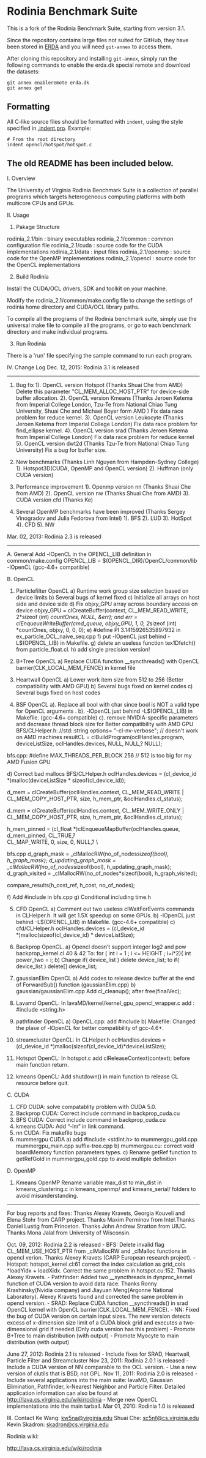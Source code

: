 # Rodinia Benchmark Suite

This is a fork of the Rodinia Benchmark Suite, starting from version 3.1.

Since the repository contains large files not suited for GitHub, they have been
stored in [ERDA](https://erda.dk) and you will need `git-annex` to access them.

After cloning this repository and installing `git-annex`, simply run the
following commands to enable the erda.dk special remote and download the
datasets:

```
git annex enableremote erda.dk
git annex get
```

## Formatting

All C-like source files should be formatted with `indent`, using the style
specified in [.indent.pro](.indent.pro). Example:

```
# From the root directory
indent opencl/hotspot/hotspot.c
```

## The old README has been included below.


I. Overview

The University of Virginia Rodinia Benchmark Suite is a collection of parallel programs which targets
heterogeneous computing platforms with both multicore CPUs and GPUs.

II. Usage

1. Pakage Structure

rodinia_2.1/bin		: binary executables
rodinia_2.1/common	: common configuration file
rodinia_2.1/cuda	: source code for the CUDA implementations
rodinia_2.1/data	: input files
rodinia_2.1/openmp	: source code for the OpenMP implementations
rodinia_2.1/opencl	: source code for the OpenCL implementations

2. Build Rodinia

Install the CUDA/OCL drivers, SDK and toolkit on your machine.

Modify the rodinia_2.1/common/make.config file to change the settings of rodinia home directory and CUDA/OCL library paths.

To compile all the programs of the Rodinia benchmark suite, simply use the universal make file to compile all the programs, or go to each
benchmark directory and make individual programs.

3. Run Rodinia

There is a 'run' file specifying the sample command to run each program.

IV. Change Log
Dec. 12, 2015: Rodinia 3.1 is released
********************************************************
1. Bug fix
1). OpenCL version Hotspot (Thanks Shuai Che from AMD)
    Delete this parameter "CL_MEM_ALLOC_HOST_PTR" for device-side buffer allocation.
2).  OpenCL version Kmeans (Thanks Jeroen Ketema from Imperial College London, Tzu-Te from National Chiao Tung University, Shuai Che and Michael Boyer form AMD )
    Fix data race problem for reduce kernel.
3).  OpenCL version Leukocyte (Thanks Jeroen Ketema from Imperial College London)
    Fix data race problem for find_ellipse kernel.
4).  OpenCL version srad (Thanks Jeroen Ketema from Imperial College London)
    Fix data race problem for reduce kernel
5).  OpenCL version dwt2d (Thanks Tzu-Te from National Chiao Tung University)
    Fix a bug for buffer size.

2. New benchmarks (Thanks Linh Nguyen from Hampden-Sydney College)
1).  Hotspot3D(CUDA, OpenMP and OpenCL version)
2).  Huffman (only CUDA version)

3. Performance improvement
1). Openmp version nn (Thanks Shuai Che from AMD)
2). OpenCL version nw (Thanks Shuai Che from AMD)
3). CUDA version cfd (Thanks Ke)

5. Several OpenMP benchmarks have been improved (Thanks Sergey Vinogradov and Julia Fedorova from Intel)
1). BFS
2). LUD
3). HotSpot
4). CFD
5). NW



Mar. 02, 2013: Rodinia 2.3 is released
***********************************************************************
A.   General
Add -lOpenCL in the OPENCL_LIB definition in common/make.config
OPENCL_LIB = $(OPENCL_DIR)/OpenCL/common/lib -lOpenCL (gcc-4.6+ compatible)

B.  OpenCL
1. Particlefilter OpenCL
a) Runtime work group size selection based on device limits
b) Several bugs of kernel fixed
c) Initialize all arrays on host side and device side
d) Fix objxy_GPU array across boundary access on device
     objxy_GPU = clCreateBuffer(context, CL_MEM_READ_WRITE, 2*sizeof (int) *countOnes, NULL, &err);
      and
    err = clEnqueueWriteBuffer(cmd_queue, objxy_GPU, 1, 0, 2*sizeof (int) *countOnes, objxy, 0, 0, 0);
e) #define PI  3.1415926535897932  in ex_particle_OCL_naive_seq.cpp
f) put  -lOpenCL just behind -L$(OPENCL_LIB) in Makefile.
g) delete an useless function tex1Dfetch() from particle_float.cl.
h) add single precision version!

2. B+Tree OpenCL
a) Replace CUDA function __syncthreads() with OpenCL barrier(CLK_LOCAL_MEM_FENCE) in kernel file


3. Heartwall OpenCL
a) Lower work item size from 512 to 256 (Better compatibility with AMD GPU)
b) Several bugs fixed on kernel codes
c) Several bugs fixed on host codes

4. BSF OpenCL
a). Replace all bool with char since bool is NOT a valid type for OpenCL arguments .
b). -lOpenCL just behind -L$(OPENCL_LIB) in Makefile. (gcc-4.6+ compatible)
c). remove NVIDIA-specific parameters and decrease thread block size for Better compatibility with AMD GPU
BFS/CLHelper.h:
//std::string options= "-cl-nv-verbose"; // doesn't work on AMD machines
resultCL = clBuildProgram(oclHandles.program, deviceListSize, oclHandles.devices, NULL, NULL,? NULL);

bfs.cpp:
#define MAX_THREADS_PER_BLOCK 256 // 512 is too big for my AMD Fusion GPU

d) Correct bad mallocs
BFS/CLHelper.h
oclHandles.devices = (cl_device_id *)malloc(deviceListSize * sizeof(cl_device_id));

d_mem = clCreateBuffer(oclHandles.context, CL_MEM_READ_WRITE | CL_MEM_COPY_HOST_PTR, size, h_mem_ptr, &oclHandles.cl_status);

d_mem = clCreateBuffer(oclHandles.context, CL_MEM_WRITE_ONLY | CL_MEM_COPY_HOST_PTR, size, h_mem_ptr, &oclHandles.cl_status);

h_mem_pinned = (cl_float *)clEnqueueMapBuffer(oclHandles.queue, d_mem_pinned, CL_TRUE,? \
 CL_MAP_WRITE, 0, size, 0, NULL,? \

bfs.cpp
d_graph_mask = _clMallocRW(no_of_nodes*sizeof(bool), h_graph_mask);
d_updating_graph_mask = _clMallocRW(no_of_nodes*sizeof(bool), h_updating_graph_mask);
d_graph_visited = _clMallocRW(no_of_nodes*sizeof(bool), h_graph_visited);

compare_results<int>(h_cost_ref, h_cost, no_of_nodes);

f)  Add #include <cstdlib> in bfs.cpp
g) Conditional including time.h

5. CFD OpenCL
a) Comment out two useless clWaitForEvents commands in CLHelper.h. It will get 1.5X speedup on some GPUs.
b) -lOpenCL just behind -L$(OPENCL_LIB) in Makefile. (gcc-4.6+ compatible)
c) cfd/CLHelper.h
oclHandles.devices = (cl_device_id *)malloc(sizeof(cl_device_id) * deviceListSize);

6. Backprop OpenCL.
a) Opencl doesn’t support integer log2 and pow
backprop_kernel.cl 40 & 42 To:
for ( int i = 1 ; i <= HEIGHT ; i=i*2){
  int power_two = i;
b) Change if( device_list ) delete device_list; to
if( device_list ) delete[] device_list;

7. gaussianElim OpenCL
a) Add codes to release device buffer at the end of ForwardSub() function (gaussianElim.cpp)
b) gaussian/gaussianElim.cpp
Add cl_cleanup();   after free(finalVec);
8. Lavamd OpenCL: In lavaMD/kernel/kernel_gpu_opencl_wrapper.c
add : #include <string.h>

9. pathfinder OpenCL
a) OpenCL.cpp: add #include <cstdlib>
b) Makefile: Changed the plase of -lOpenCL for better compatibility of gcc-4.6+.
10. streamcluster OpenCL: In CLHelper.h
oclHandles.devices = (cl_device_id *)malloc(sizeof(cl_device_id)*deviceListSize);
11. Hotspot OpenCL: In hotspot.c add clReleaseContext(context);
before main function return.
12. kmeans OpenCL: Add shutdown() in main function to release CL resource before quit.

C. CUDA
1. CFD CUDA: solve compatablity problem with CUDA 5.0.
2. Backprop CUDA: Correct include command in backprop_cuda.cu
3. BFS CUDA: Correct include command in backprop_cuda.cu
4. kmeans CUDA: Add “-lm” in link command.
5. nn CUDA: Fix makefile bugs
6. mummergpu CUDA
a) add #include <stdint.h>  to
mummergpu_gold.cpp
mummergpu_main.cpp
suffix-tree.cpp
b) mummergpu.cu:  correct void boardMemory function parameters types.
c) Rename getRef function to getRefGold in mummergpu_gold.cpp to avoid multiple definition

D. OpenMP
1. Kmeans OpenMP
Rename variable max_dist to min_dist in kmeans_clustering.c in kmeans_openmp/ and kmeans_serial/ folders to avoid misunderstanding.
***********************************************************************
For bug reports and fixes:
Thanks Alexey Kravets, Georgia Kouveli and Elena Stohr from CARP project. Thanks Maxim Perminov from Intel.Thanks Daniel Lustig from Princeton. Thanks John Andrew Stratton from UIUC. Thanks Mona Jalal from University of Wisconsin.


Oct. 09, 2012: Rodinia 2.2 is released
        - BFS: Delete invalid flag CL_MEM_USE_HOST_PTR from _clMallocRW and _clMalloc functions in opencl verion. Thanks Alexey Kravets (CARP European research project).
        - Hotspot: hotspot_kernel.cl:61 correct the index calculation as grid_cols *loadYidx + loadXidx. Correct the same problem in hotspot.cu:152. Thanks Alexey Kravets.
        - Pathfinder: Added two __syncthreads in dynproc_kernel function of CUDA version to avoid data race. Thanks Ronny Krashinsky(Nvidia company) and Jiayuan Meng(Argonne National Laboratory). Alexey Kravets found and corrected the same problem in opencl version.
        - SRAD: Replace CUDA function __syncthreads() in srad OpenCL kernel with OpenCL barrier(CLK_LOCAL_MEM_FENCE).
        - NN: Fixed the bug of CUDA version on certain input sizes. The new version detects excess of x-dimension size limit of a CUDA block grid and executes a two-dimensional grid if needed.(Only cuda version has this problem)
        - Promote B+Tree to main distribution (with output)
        - Promote Myocyte to main distribution (with output)

June 27, 2012: Rodinia 2.1 is released
	- Include fixes for SRAD, Heartwall, Particle Filter and Streamcluster
Nov 23, 2011: Rodinia 2.0.1 is released
	- Include a CUDA version of NN comparable to the OCL version.
	- Use a new version of clutils that is BSD, not GPL.
Nov 11, 2011: Rodinia 2.0 is released
	- Include several applications into the main suite:
	  lavaMD, Gaussian Elimination, Pathfinder, k-Nearest Neighbor and Particle Filter.
	  Detailed application information can also be found at http://lava.cs.virginia.edu/wiki/rodinia
	- Merge new OpenCL implementations into the main tarball.
Mar 01, 2010: Rodinia 1.0 is released

III. Contact
Ke Wang: kw5na@virginia.edu
Shuai Che: sc5nf@cs.virginia.edu
Kevin Skadron: skadron@cs.virginia.edu

Rodinia wiki:

http://lava.cs.virginia.edu/wiki/rodinia
